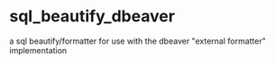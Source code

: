 # sql_beautify_dbeaver
a sql beautify/formatter for use with the dbeaver "external formatter" implementation
